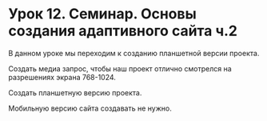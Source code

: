 # Урок 12. Семинар. Основы создания адаптивного сайта ч.2 #

В данном уроке мы переходим к созданию планшетной версии проекта.

Создать медиа запрос, чтобы наш проект отлично смотрелся на разрешениях экрана 768-1024.

Создать планшетную версию проекта.

Мобильную версию сайта создавать не нужно.
